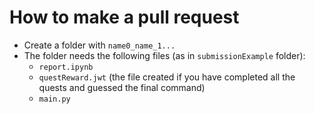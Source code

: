 # How to make a pull request

* Create a folder with `name0_name_1...`
* The folder needs the following files (as in `submissionExample` folder):
  * `report.ipynb`
  * `questReward.jwt` (the file created if you have completed all the quests and guessed the final command)
  * `main.py`
